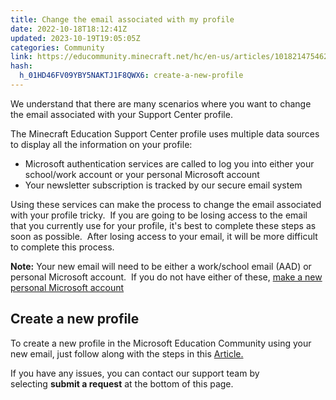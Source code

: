 ```yaml
---
title: Change the email associated with my profile
date: 2022-10-18T18:12:41Z
updated: 2023-10-19T19:05:05Z
categories: Community
link: https://educommunity.minecraft.net/hc/en-us/articles/10182147546260-Change-the-email-associated-with-my-profile
hash:
  h_01HD46FV09YBY5NAKTJ1F8QWX6: create-a-new-profile
---
```


We understand that there are many scenarios where you want to change the email associated with your Support Center profile.  

The Minecraft Education Support Center profile uses multiple data sources to display all the information on your profile:

- Microsoft authentication services are called to log you into either your school/work account or your personal Microsoft account
- Your newsletter subscription is tracked by our secure email system

Using these services can make the process to change the email associated with your profile tricky.  If you are going to be losing access to the email that you currently use for your profile, it's best to complete these steps as soon as possible.  After losing access to your email, it will be more difficult to complete this process.

**Note:** Your new email will need to be either a work/school email (AAD) or personal Microsoft account.  If you do not have either of these, [make a new personal Microsoft account](https://account.microsoft.com/account)

## Create a new profile

To create a new profile in the Microsoft Education Community using your new email, just follow along with the steps in this [Article.](https://aka.ms/Setup_Profile)

If you have any issues, you can contact our support team by selecting **submit a request** at the bottom of this page.
